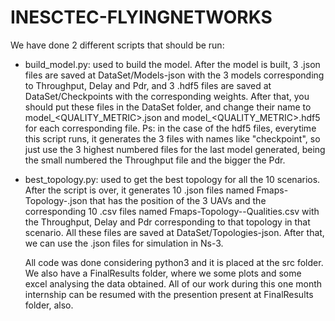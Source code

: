 # INESCTEC-FLYINGNETWORKS



We have done 2 different scripts that should be run:

- build_model.py: used to build the model. After the model is built, 3 .json files are saved at DataSet/Models-json with the 3 models corresponding to Throughput, Delay and Pdr, and 3 .hdf5 files are saved at DataSet/Checkpoints with the corresponding weights. After that, you should put these files in the DataSet folder, and change their name to model_<QUALITY_METRIC>.json and model_<QUALITY_METRIC>.hdf5 for each corresponding file.
Ps: in the case of the hdf5 files, everytime this script runs, it generates the 3 files with names like "checkpoint<NUMBER>", so just use the 3 highest numbered files for the last model generated, being the small numbered the Throughput file and the bigger the Pdr. 

- best_topology.py: used to get the best topology for all the 10 scenarios. After the script is over, it generates 10 .json files named Fmaps-Topology-<NUMBER>.json that has the position of the 3 UAVs and the corresponding 10 .csv files named Fmaps-Topology-<NUMBER>-Qualities.csv with the Throughput, Delay and Pdr corresponding to that topology in that scenario. All these files are saved at DataSet/Topologies-json. After that, we can use the .json files for simulation in Ns-3. 
  
  All code was done considering python3 and it is placed at the src folder. We also have a FinalResults folder, where we some plots and some excel analysing the data obtained. All of our work during this one month internship can be resumed with the presention present at FinalResults folder, also.  
